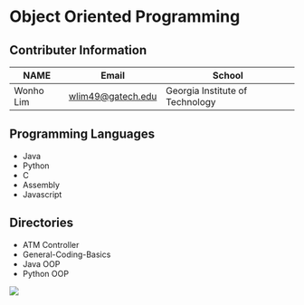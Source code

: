 # Object Oriented Programming 

## Contributer Information
<!-- Tables -->
| NAME      | Email                |School                           |
| --------- | -------------------- |---------------------------------|
| Wonho Lim | wlim49@gatech.edu    | Georgia Institute of Technology |

## Programming Languages
* Java 
* Python
* C
* Assembly
* Javascript

## Directories
* ATM Controller
* General-Coding-Basics
* Java OOP
* Python OOP

![](https://www.itprotoday.com/sites/itprotoday.com/files/programming.jpg)

